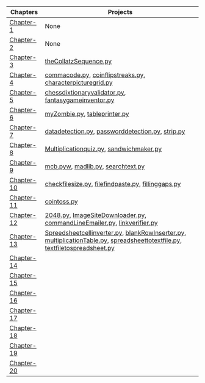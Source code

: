 **Chapters**|**Projects**
--------------|---------------|
[Chapter-1](https://github.com/Akshaj000/AutomateTheBoringStuffUsingPython/tree/master/Chapter_1)|None|
[Chapter-2](https://github.com/Akshaj000/AutomateTheBoringStuffUsingPython/tree/master/Chapter_2)|None|
[Chapter-3](https://github.com/Akshaj000/AutomateTheBoringStuffUsingPython/tree/master/Chapter_3)|[theCollatzSequence.py](https://github.com/Akshaj000/AutomateTheBoringStuffUsingPython/blob/master/Chapter_3/theCollatzSequence.py)|
[Chapter-4](https://github.com/Akshaj000/AutomateTheBoringStuffUsingPython/tree/master/Chapter_4)|[commacode.py](https://github.com/Akshaj000/AutomateTheBoringStuffUsingPython/blob/master/Chapter_4/commacode.py), [coinflipstreaks.py](https://github.com/Akshaj000/AutomateTheBoringStuffUsingPython/blob/master/Chapter_4/coinflipstreaks.py), [characterpicturegrid.py](https://github.com/Akshaj000/AutomateTheBoringStuffUsingPython/blob/master/Chapter_4/characterpicturegrid.py) |
[Chapter-5](https://github.com/Akshaj000/AutomateTheBoringStuffUsingPython/tree/master/Chapter_5)|[chessdixtionaryvalidator.py](https://github.com/Akshaj000/AutomateTheBoringStuffUsingPython/blob/master/Chapter_5/projects/chessdictionaryvalidator.py), [fantasygameinventor.py](https://github.com/Akshaj000/AutomateTheBoringStuffUsingPython/blob/master/Chapter_5/projects/fantasygameinventor.py)|
[Chapter-6](https://github.com/Akshaj000/AutomateTheBoringStuffUsingPython/tree/master/Chapter_6)|[myZombie.py](https://github.com/Akshaj000/AutomateTheBoringStuffUsingPython/blob/master/Chapter_6/Projects/myZombie.py), [tableprinter.py](https://github.com/Akshaj000/AutomateTheBoringStuffUsingPython/blob/master/Chapter_6/Projects/tableprinter.py)|
[Chapter-7](https://github.com/Akshaj000/AutomateTheBoringStuffUsingPython/tree/master/Chapter_7)|[datadetection.py](https://github.com/Akshaj000/AutomateTheBoringStuffUsingPython/blob/master/Chapter_7/projects/datadetection.py), [passworddetection.py](https://github.com/Akshaj000/AutomateTheBoringStuffUsingPython/blob/master/Chapter_7/projects/passworddetection.py), [strip.py](https://github.com/Akshaj000/AutomateTheBoringStuffUsingPython/blob/master/Chapter_7/projects/strip.py)|
[Chapter-8](https://github.com/Akshaj000/AutomateTheBoringStuffUsingPython/tree/master/Chapter_8)|[Multiplicationquiz.py](https://github.com/Akshaj000/AutomateTheBoringStuffUsingPython/blob/master/Chapter_8/Projects/Multiplicationquiz.py), [sandwichmaker.py](https://github.com/Akshaj000/AutomateTheBoringStuffUsingPython/blob/master/Chapter_8/Projects/Multiplicationquiz.py)|
[Chapter-9](https://github.com/Akshaj000/AutomateTheBoringStuffUsingPython/tree/master/Chapter_9)|[mcb.pyw](https://github.com/Akshaj000/AutomateTheBoringStuffUsingPython/blob/master/Chapter_9/chapterprojects/mcb.pyw), [madlib.py](https://github.com/Akshaj000/AutomateTheBoringStuffUsingPython/blob/master/Chapter_9/chapterprojects/madlib.py), [searchtext.py](https://github.com/Akshaj000/AutomateTheBoringStuffUsingPython/blob/master/Chapter_9/chapterprojects/searchtext.py)|
[Chapter-10](https://github.com/Akshaj000/AutomateTheBoringStuffUsingPython/tree/master/Chapter_10)|[checkfilesize.py](https://github.com/Akshaj000/AutomateTheBoringStuffUsingPython/blob/master/Chapter_10/project/checkfilesize.py), [filefindpaste.py](https://github.com/Akshaj000/AutomateTheBoringStuffUsingPython/blob/master/Chapter_10/project/filefindpaste.py), [fillinggaps.py](https://github.com/Akshaj000/AutomateTheBoringStuffUsingPython/blob/master/Chapter_10/project/fillinggaps.py)|
[Chapter-11](https://github.com/Akshaj000/AutomateTheBoringStuffUsingPython/tree/master/Chapter_11)|[cointoss.py](https://github.com/Akshaj000/AutomateTheBoringStuffUsingPython/blob/master/Chapter_11/CoinToss%2Cpy)|
[Chapter-12](https://github.com/Akshaj000/AutomateTheBoringStuffUsingPython/tree/master/Chapter_12)|[2048.py](https://github.com/Akshaj000/AutomateTheBoringStuffUsingPython/blob/master/Chapter_12/Projects/2048.py), [ImageSiteDownloader.py](https://github.com/Akshaj000/AutomateTheBoringStuffUsingPython/blob/master/Chapter_12/Projects/ImageSiteDownloader.py), [commandLineEmailer.py](https://github.com/Akshaj000/AutomateTheBoringStuffUsingPython/blob/master/Chapter_12/Projects/commandLineEmailer.py), [linkverifier.py](https://github.com/Akshaj000/AutomateTheBoringStuffUsingPython/blob/master/Chapter_12/Projects/commandLineEmailer.py)|
[Chapter-13](https://github.com/Akshaj000/AutomateTheBoringStuffUsingPython/tree/master/Chapter_13)|[Spreedsheetcellinverter.py](https://github.com/Akshaj000/AutomateTheBoringStuffUsingPython/blob/master/Chapter_13/Projects/Spreedsheetcellinverter.py), [blankRowInserter.py](https://github.com/Akshaj000/AutomateTheBoringStuffUsingPython/blob/master/Chapter_13/Projects/blankRowInserter.py), [multiplicationTable.py](https://github.com/Akshaj000/AutomateTheBoringStuffUsingPython/blob/master/Chapter_13/Projects/multiplicationTable.py), [spreadsheettotextfile.py](https://github.com/Akshaj000/AutomateTheBoringStuffUsingPython/blob/master/Chapter_13/Projects/spreadsheettotextfile.py), [textfiletospreadsheet.py](https://github.com/Akshaj000/AutomateTheBoringStuffUsingPython/blob/master/Chapter_13/Projects/textfilestospreadsheet.py)|
[Chapter-14](https://github.com/Akshaj000/AutomateTheBoringStuffUsingPython/tree/master/Chapter_14)||
[Chapter-15](https://github.com/Akshaj000/AutomateTheBoringStuffUsingPython/tree/master/Chapter_15)||
[Chapter-16](https://github.com/Akshaj000/AutomateTheBoringStuffUsingPython/tree/master/Chapter_16)||
[Chapter-17](https://github.com/Akshaj000/AutomateTheBoringStuffUsingPython/tree/master/Chapter_17)||
[Chapter-18](https://github.com/Akshaj000/AutomateTheBoringStuffUsingPython/tree/master/Chapter_18)||
[Chapter-19](https://github.com/Akshaj000/AutomateTheBoringStuffUsingPython/tree/master/Chapter_19)||
[Chapter-20](https://github.com/Akshaj000/AutomateTheBoringStuffUsingPython/tree/master/Chapter_20)||
